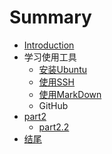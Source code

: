 # Summary

* [Introduction](README.md)
* 学习使用工具
   * [安装Ubuntu](SetupUbuntu.md)
   * [使用SSH](UsingSSH.md)
   * [使用MarkDown](UsingMarkDown.md)
   * GitHub
* [part2](./source/part2/introduction)
   * [part2.2](./source/part2/1.md)
* [结尾](./source/end.md)

